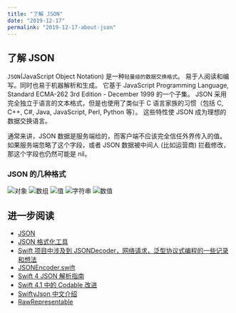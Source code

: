 ```yaml
---
title: "了解 JSON"
date: "2019-12-17"
permalink: "2019-12-17-about-json"
---
```


## 了解 JSON

`JSON`(JavaScript Object Notation) 是一种`轻量级的数据交换格式`。 易于人阅读和编写。同时也易于机器解析和生成。 它基于 JavaScript Programming Language, Standard ECMA-262 3rd Edition - December 1999 的一个子集。 JSON 采用完全独立于语言的文本格式，但是也使用了类似于 C 语言家族的习惯（包括 C, C++, C#, Java, JavaScript, Perl, Python 等）。 这些特性使 JSON 成为理想的数据交换语言。

通常来讲，JSON 数据是服务端给的，而客户端不应该完全信任外界传入的值。如果服务端忽略了这个字段，或者 JSON 数据被中间人 (比如运营商) 拦截修改，那这个字段也仍然可能是 nil。

### **JSON 的几种格式**

![对象](http://www.json.org/object.gif)
![数组](http://www.json.org/array.gif)
![值](http://www.json.org/value.gif)
![字符串](http://www.json.org/string.gif)
![数值](http://www.json.org/number.gif)

## 进一步阅读

- [JSON](http://www.json.org/json-zh.html)
- [JSON 格式化工具](https://jsoneditoronline.org/)
- [Swift 项目中涉及到 JSONDecoder，网络请求，泛型协议式编程的一些记录和想法](https://ming1016.github.io/2018/04/02/record-and-think-about-swift-project-jsondecoder-networking-and-pop/)
- [JSONEncoder.swift](https://github.com/apple/swift/blob/master/stdlib/public/SDK/Foundation/JSONEncoder.swift)
- [Swift 4 JSON 解析指南](https://bignerdcoding.com/archives/37.html)
- [Swift 4.1 中的 Codable 改进](https://bignerdcoding.com/archives/61.html)
- [SwiftyJson 中文介绍](http://tangplin.github.io/swiftyjson/)
- [RawRepresentable](https://www.jianshu.com/p/ded6d91bc9f6)

